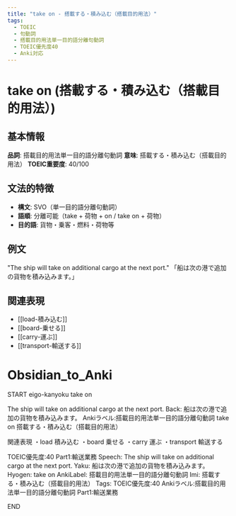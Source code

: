 ```yaml
---
title: "take on - 搭載する・積み込む（搭載目的用法）"
tags:
  - TOEIC
  - 句動詞
  - 搭載目的用法単一目的語分離句動詞
  - TOEIC優先度40
  - Anki対応
---
```


# take on (搭載する・積み込む（搭載目的用法）)

## 基本情報
**品詞**: 搭載目的用法単一目的語分離句動詞
**意味**: 搭載する・積み込む（搭載目的用法）
**TOEIC重要度**: 40/100

## 文法的特徴
- **構文**: SVO（単一目的語分離句動詞）
- **語順**: 分離可能（take + 荷物 + on / take on + 荷物）
- **目的語**: 貨物・乗客・燃料・荷物等

## 例文
"The ship will take on additional cargo at the next port."
「船は次の港で追加の貨物を積み込みます。」

## 関連表現
- [[load-積み込む]]
- [[board-乗せる]]
- [[carry-運ぶ]]
- [[transport-輸送する]]

# Obsidian_to_Anki
START
eigo-kanyoku
take on

The ship will take on additional cargo at the next port.
Back: 
船は次の港で追加の貨物を積み込みます。
Ankiラベル:搭載目的用法単一目的語分離句動詞
take on
搭載する・積み込む（搭載目的用法）

関連表現
・load 積み込む
・board 乗せる
・carry 運ぶ
・transport 輸送する

TOEIC優先度:40
Part1:輸送業務
Speech: The ship will take on additional cargo at the next port.
Yaku: 船は次の港で追加の貨物を積み込みます。
Hyogen: take on
AnkiLabel: 搭載目的用法単一目的語分離句動詞
Imi: 搭載する・積み込む（搭載目的用法）
Tags: TOEIC優先度:40 Ankiラベル:搭載目的用法単一目的語分離句動詞 Part1:輸送業務
<!--ID: 1753076966709-->
END 